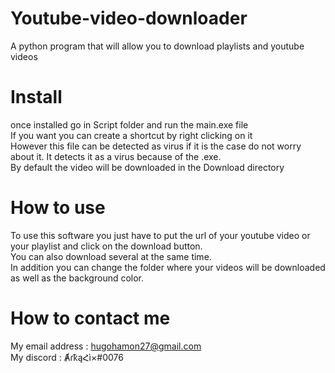 # Youtube-video-downloader
A python program that will allow you to download playlists and youtube videos

# Install
once installed go in Script folder and run the main.exe file\
If you want you can create a shortcut by right clicking on it\
However this file can be detected as virus if it is the case do not worry about it. It detects it as a virus because of
the .exe.\
By default the video will be downloaded in the Download directory
    
# How to use
To use this software you just have to put the url of your youtube video or your playlist and click on the download button.\
You can also download several at the same time.\
In addition you can change the folder where your videos will be downloaded as well as the background color.

# How to contact me
My email address : hugohamon27@gmail.com\
My discord : ȺɾҟąՀì×#0076